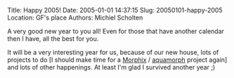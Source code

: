 Title: Happy 2005!
Date: 2005-01-01 14:37:15
Slug: 20050101-happy-2005
Location: GF's place
Authors: Michiel Scholten

<p>A very good new year to you all! Even for those that have another calendar then I have, all the best for you.</p>
<p>It will be a very interesting year for us, because of our new house, lots of projects to do [I should make time for a <a href="http://www.morphix.org">Morphix</a> / <a href="/page/linux/aquamorph/">aquamorph</a> project again] and lots of other happenings. At least I'm glad I survived another year ;)</p>